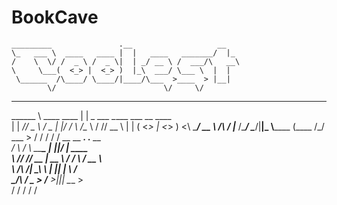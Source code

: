 # BookCave

    _________               .__                   __        
    \_   ___ \  ____   ____ |  |   ____   _______/  |_      
    /    \  \/ /  _ \ /  _ \|  | _/ __ \ /  ___/\   __\     
    \     \___(  <_> |  <_> )  |_\  ___/ \___ \  |  |       
     \______  /\____/ \____/|____/\___  >____  > |__|       
            \/                        \/     \/             
__________               __   _________                     
\______   \ ____   ____ |  | _\_   ___ \_____ ___  __ ____  
 |    |  _//  _ \ /  _ \|  |/ /    \  \/\__  \\  \/ // __ \ 
 |    |   (  <_> |  <_> )    <\     \____/ __ \\   /\  ___/ 
 |______  /\____/ \____/|__|_ \\______  (____  /\_/  \___  >
        \/                   \/       \/     \/          \/ 
       __      __      ___.          .__  __                
      /  \    /  \ ____\_ |__   _____|__|/  |_  ____        
      \   \/\/   // __ \| __ \ /  ___/  \   __\/ __ \       
       \        /\  ___/| \_\ \\___ \|  ||  | \  ___/       
        \__/\  /  \___  >___  /____  >__||__|  \___  >      
             \/       \/    \/     \/              \/       
